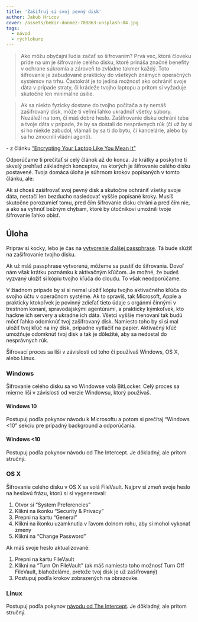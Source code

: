 ```yaml
---
title: 'Zašifruj si svoj pevný disk'
author: Jakub Hricov
cover: /assets/bekir-donmez-708863-unsplash-04.jpg
tags:
  - návod
  - rýchlokurz
---
```


> Ako môžu obyčajní ľudia začať so šifrovaním? Prvá vec, ktorá človeku príde na um je šifrovanie celého disku, ktoré prináša značné benefity v ochrane súkromia a zároveň to zvládne takmer každý. Toto šifrovanie je zabudované prakticky do všetkých známych operačných systémov na trhu. Častokrát je to jediná možnosť ako ochrániť svoje dáta v prípade straty, či krádeže tvojho laptopu a pritom si vyžaduje skutočne len minimálne úsilie.

> Ak sa niekto fyzicky dostane do tvojho počítača a ty nemáš zašifrovaný disk, môže ti veľmi ľahko ukradnúť všetky súbory. Nezáleží na tom, či máš dobré heslo. Zašifrovanie disku ochráni teba a tvoje dáta v prípade, že by sa dostali do nesprávnych rúk (či už by si si ho niekde zabudol, vlámali by sa ti do bytu, či kancelárie, alebo by sa ho zmocnili vládni agenti).

\- z článku [“Encrypting Your Laptop Like You Mean It”](https://theintercept.com/2015/04/27/encrypting-laptop-like-mean/)

Odporúčame ti prečítať si celý článok až do konca. Je krátky a poskytne ti skvelý prehľad základných konceptov, na ktorých je šifrovanie celého disku postavené. Tvoja domáca úloha je súhrnom krokov popísaných v tomto článku, ale:

Ak si chceš zašifrovať svoj pevný disk a skutočne ochrániť všetky svoje dáta, nestačí len bezducho nasledovať vyššie popísané kroky. Musíš skutočne porozumieť tomu, pred čím šifrovanie disku chráni a pred čím nie, a ako sa vyhnúť bežným chýbam, ktoré by útočníkovi umožnili tvoje šifrovanie ľahko obísť.

## Úloha

Priprav si kocky, lebo je čas na [vytvorenie ďalšej passphrase](/blog/2018-12-07-vytvor-si-heslo). Tá bude slúžiť na zašifrovanie tvojho disku.

Ak už máš passphrase vytvorenú, môžeme sa pustiť do šifrovania. Dovoľ nám však krátku poznámku k aktivačným kľúčom. Je možné, že budeš vyzvaný uložiť si kópiu tvojho kľúča do cloudu. To však neodporúčame.

V žiadnom prípade by si si nemal uložiť kópiu tvojho aktivačného kľúča do svojho účtu v operačnom systéme. Ak to spravíš, tak Microsoft, Apple a prakticky ktokoľvek je povinný zdieľať tieto údaje s orgánmi činnými v trestnom konaní, spravodajskými agentúrami, a prakticky kýmkoľvek, kto hackne ich servery a ukradne ich dáta. Všetci vyššie menovaní tak budú môcť ľahko odomknúť tvoj zašifrovaný disk. Namiesto toho by si si mal uložiť tvoj kľúč na iný disk, prípadne vytlačiť na papier. Aktivačný kľúč umožňuje odomknúť tvoj disk a tak je dôležité, aby sa nedostal do nesprávnych rúk.

Šifrovací proces sa líši v závislosti od toho či používaš Windows, OS X, alebo Linux.

### Windows

Šifrovanie celého disku sa vo Windowse volá BitLocker. Celý proces sa mierne líši v závislosti od verzie Windowsu, ktorý používaš.

#### Windows 10

Postupuj podľa pokynov návodu k Microsoftu a potom si prečítaj “Windows <10” sekciu pre prípadný background a odporúčania.

#### Windows <10

Postupuj podľa pokynov návodu od The Intercept. Je dôkladný, ale pritom stručný.

### OS X

Šifrovanie celého disku v OS X sa volá FileVault.
Najprv si zmeň svoje heslo na heslovú frázu, ktorú si si vygeneroval:

1. Otvor si “System Preferencies”
1. Klikni na ikonku “Security & Privacy”
1. Prepni na kartu “General”
1. Klikni na ikonku uzamknutia v ľavom dolnom rohu, aby si mohol vykonať zmeny
1. Klikni na “Change Password”

Ak máš svoje heslo aktualizované:

1. Prepni na kartu FileVault
1. Klikni na “Turn On FileVault” (ak máš namiesto toho možnosť Turn Off FileVault, blahoželáme, pretože tvoj disk je už zašifrovaný)
1. Postupuj podľa krokov zobrazených na obrazovke.

### Linux

Postupuj podľa pokynov [návodu od The Intercept](https://theintercept.com/2015/04/27/encrypting-laptop-like-mean/#linux). Je dôkladný, ale pritom stručný.
